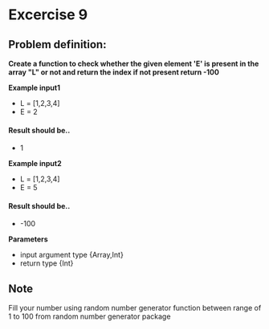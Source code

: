 # Excercise 9

## Problem definition:

**Create a function to check whether the given element 'E' is present in the array "L" or not and return the index if not present return -100**

**Example input1**
- L = [1,2,3,4] 
- E = 2

#### Result should be..
- 1

**Example input2**
- L = [1,2,3,4]
- E = 5

#### Result should be..
- -100

**Parameters**
- input argument type {Array<Int>,Int}
- return type {Int}

## Note
Fill your number using random number generator function between range of 1 to 100 from random number generator package


